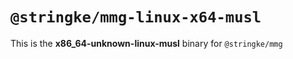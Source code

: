 # `@stringke/mmg-linux-x64-musl`

This is the **x86_64-unknown-linux-musl** binary for `@stringke/mmg`
